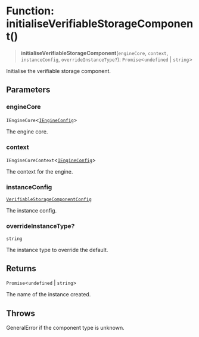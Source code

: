 # Function: initialiseVerifiableStorageComponent()

> **initialiseVerifiableStorageComponent**(`engineCore`, `context`, `instanceConfig`, `overrideInstanceType?`): `Promise`\<`undefined` \| `string`\>

Initialise the verifiable storage component.

## Parameters

### engineCore

`IEngineCore`\<[`IEngineConfig`](../interfaces/IEngineConfig.md)\>

The engine core.

### context

`IEngineCoreContext`\<[`IEngineConfig`](../interfaces/IEngineConfig.md)\>

The context for the engine.

### instanceConfig

[`VerifiableStorageComponentConfig`](../type-aliases/VerifiableStorageComponentConfig.md)

The instance config.

### overrideInstanceType?

`string`

The instance type to override the default.

## Returns

`Promise`\<`undefined` \| `string`\>

The name of the instance created.

## Throws

GeneralError if the component type is unknown.
